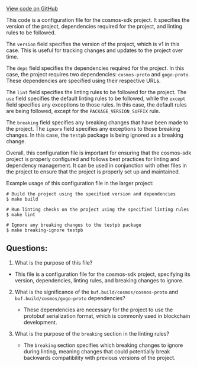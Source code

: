 [View code on GitHub](https://github.com/cosmos/cosmos-sdk.git/x/tx/signing/textual/internal/textualpb/buf.yaml)

This code is a configuration file for the cosmos-sdk project. It specifies the version of the project, dependencies required for the project, and linting rules to be followed. 

The `version` field specifies the version of the project, which is v1 in this case. This is useful for tracking changes and updates to the project over time.

The `deps` field specifies the dependencies required for the project. In this case, the project requires two dependencies: `cosmos-proto` and `gogo-proto`. These dependencies are specified using their respective URLs.

The `lint` field specifies the linting rules to be followed for the project. The `use` field specifies the default linting rules to be followed, while the `except` field specifies any exceptions to those rules. In this case, the default rules are being followed, except for the `PACKAGE_VERSION_SUFFIX` rule.

The `breaking` field specifies any breaking changes that have been made to the project. The `ignore` field specifies any exceptions to those breaking changes. In this case, the `testpb` package is being ignored as a breaking change.

Overall, this configuration file is important for ensuring that the cosmos-sdk project is properly configured and follows best practices for linting and dependency management. It can be used in conjunction with other files in the project to ensure that the project is properly set up and maintained. 

Example usage of this configuration file in the larger project:

```
# Build the project using the specified version and dependencies
$ make build

# Run linting checks on the project using the specified linting rules
$ make lint

# Ignore any breaking changes to the testpb package
$ make breaking-ignore testpb
```
## Questions: 
 1. What is the purpose of this file?
   - This file is a configuration file for the cosmos-sdk project, specifying its version, dependencies, linting rules, and breaking changes to ignore.

2. What is the significance of the `buf.build/cosmos/cosmos-proto` and `buf.build/cosmos/gogo-proto` dependencies?
   - These dependencies are necessary for the project to use the protobuf serialization format, which is commonly used in blockchain development.

3. What is the purpose of the `breaking` section in the linting rules?
   - The `breaking` section specifies which breaking changes to ignore during linting, meaning changes that could potentially break backwards compatibility with previous versions of the project.